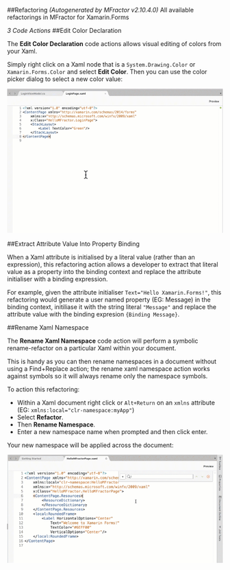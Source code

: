 ##Refactoring
*(Autogenerated by MFractor v2.10.4.0)*
All available refactorings in MFractor for Xamarin.Forms

*3 Code Actions*
##Edit Color Declaration

The **Edit Color Declaration** code actions allows visual editing of colors from your Xaml.

Simply right click on a Xaml node that is a `System.Drawing.Color` or `Xamarin.Forms.Color` and select **Edit Color**. Then you can use the color picker dialog to select a new color value:

![Edit inline colour refactoring action](/img/code-actions/forms/edit-color.gif)

##Extract Attribute Value Into Property Binding

When a Xaml attribute is initialised by a literal value (rather than an expression), this refactoring action allows a developer to extract that literal value as a property into the binding context and replace the attribute initialiser with a binding expression.

For example, given the attribute initialiser `Text="Hello Xamarin.Forms!"`, this refactoring would generate a user named property (EG: Message) in the binding context, initiliase it with the string literal `"Message"` and replace the attribute value with the binding expresion `{Binding Message}`.

##Rename Xaml Namespace

The **Rename Xaml Namespace** code action will perform a symbolic rename-refactor on a particular Xaml within your document.

This is handy as you can then rename namespaces in a document without using a Find+Replace action; the rename xaml namespace action works against symbols so it will always rename only the namespace symbols.

To action this refactoring:

 * Within a Xaml document right click or `Alt+Return` on an `xmlns` attribute (EG: `xmlns:local="clr-namespace:myApp"`)
 * Select **Refactor**.
 * Then **Rename Namespace**.
 * Enter a new namespace name when prompted and then click enter.

Your new namespace will be applied across the document:

![Renaming a Xamarin.Forms Xaml namespace](/img/code-actions/forms/rename-xaml-namespace.gif)

